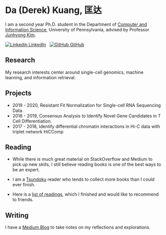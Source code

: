# Da (Derek) Kuang, 匡达

I am a second year Ph.D. student in the Department of [Computer and Information Science](https://www.cis.upenn.edu/graduate/program-offerings/doctoral-program/), University of Pennsylvania, advised by Professor [Junhyong Kim](https://kim.bio.upenn.edu/).

[![Linkedin](https://i.stack.imgur.com/gVE0j.png) LinkedIn](https://www.linkedin.com/in/kuang-da/)
&nbsp;
[![GitHub](https://i.stack.imgur.com/tskMh.png) GitHub](https://github.com/kuang-da)

## Research

My research interests center around single-cell genomics, machine learning, and information retrieval.

## Projects

- 2019 - 2020, Resistant Fit Normalization for Single-cell RNA Sequencing Data.
- 2018 - 2019, Consensus Analysis to Identify Novel Gene Candidates in T Cell Differentiation.
- 2017 - 2018, Identify differential chromatin interactions in Hi-C data with triplet network HiCComp

## Reading

- While there is much great material on StackOverflow and Medium to pick up new skills, I still believe reading books is one of the best ways to be an expert.

- I am a [Tsundoku](https://en.wikipedia.org/wiki/Tsundoku) reader who tends to collect more books than I could ever finish.

- Here is a [list of readings](readings.md), which I finished and would like to recommend to friends.

## Writing

I have a [Medium Blog](https://kuangda-derek.medium.com/) to take notes on my reflections and explorations.

<!-- ## Miscellaneous -->